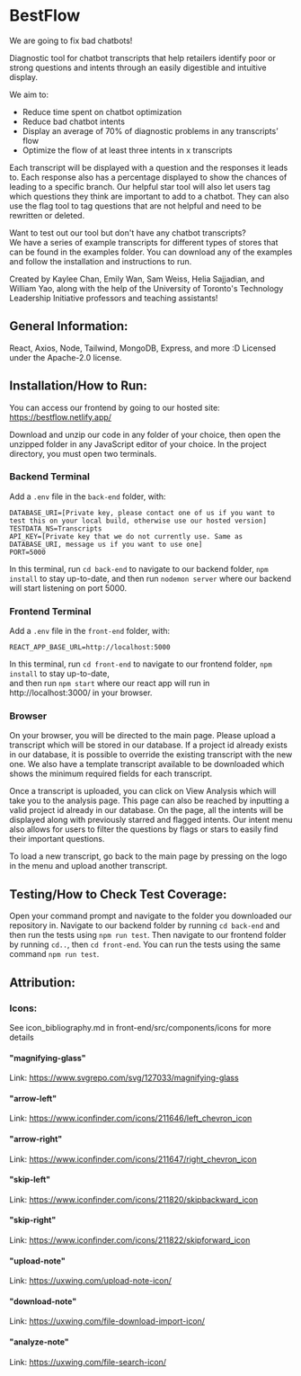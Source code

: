 # BestFlow
We are going to fix bad chatbots!

Diagnostic tool for chatbot transcripts that help retailers identify poor or strong questions and intents through an easily digestible and intuitive display.

We aim to:
- Reduce time spent on chatbot optimization
- Reduce bad chatbot intents
- Display an average of 70% of diagnostic problems in any transcripts’ flow
- Optimize the flow of at least three intents in x transcripts

Each transcript will be displayed with a question and the responses it leads to.
Each response also has a percentage displayed to show the chances of leading to a specific branch.
Our helpful star tool will also let users tag which questions they think are important to add to a chatbot.
They can also use the flag tool to tag questions that are not helpful and need to be rewritten or deleted.

Want to test out our tool but don't have any chatbot transcripts?  
We have a series of example transcripts for different types of stores that can be found in the examples folder.
You can download any of the examples and follow the installation and instructions to run.

Created by Kaylee Chan, Emily Wan, Sam Weiss, Helia Sajjadian, and William Yao,
along with the help of the University of Toronto's Technology Leadership Initiative professors and teaching assistants!

## General Information:
React, Axios, Node, Tailwind, MongoDB, Express, and more :D
Licensed under the Apache-2.0 license.

## Installation/How to Run:

You can access our frontend by going to our hosted site: https://bestflow.netlify.app/

Download and unzip our code in any folder of your choice, then open the unzipped folder in any JavaScript editor of your choice.
In the project directory, you must open two terminals.

### Backend Terminal

Add a `.env` file in the `back-end` folder, with: 

    DATABASE_URI=[Private key, please contact one of us if you want to test this on your local build, otherwise use our hosted version]
    TESTDATA_NS=Transcripts
    API_KEY=[Private key that we do not currently use. Same as DATABASE_URI, message us if you want to use one]
    PORT=5000

In this terminal, run `cd back-end` to navigate to our backend folder, `npm install` to stay up-to-date,
and then run `nodemon server` where our backend will start listening on port 5000.

### Frontend Terminal

Add a `.env` file in the `front-end` folder, with:

    REACT_APP_BASE_URL=http://localhost:5000

In this terminal, run `cd front-end` to navigate to our frontend folder, `npm install` to stay up-to-date,  
and then run `npm start` where our react app will run in http://localhost:3000/ in your browser.

### Browser

On your browser, you will be directed to the main page. Please upload a transcript which will be stored in our database.
If a project id already exists in our database, it is possible to override the existing transcript with the new one.
We also have a template transcript available to be downloaded which shows the minimum required fields for each transcript.

Once a transcript is uploaded, you can click on View Analysis which will take you to the analysis page.
This page can also be reached by inputting a valid project id already in our database.
On the page, all the intents will be displayed along with previously starred and flagged intents.
Our intent menu also allows for users to filter the questions by flags or stars to easily find their important questions.

To load a new transcript, go back to the main page by pressing on the logo in the menu and upload another transcript.

## Testing/How to Check Test Coverage:

Open your command prompt and navigate to the folder you downloaded our repository in.
Navigate to our backend folder by running `cd back-end` and then run the tests using `npm run test`.
Then navigate to our frontend folder by running `cd..`, then `cd front-end`. You can run the tests using the same command `npm run test`.

## Attribution:

### Icons:
See icon_bibliography.md in front-end/src/components/icons for more details

#### "magnifying-glass"
Link: https://www.svgrepo.com/svg/127033/magnifying-glass
#### "arrow-left"
Link: https://www.iconfinder.com/icons/211646/left_chevron_icon
#### "arrow-right"
Link: https://www.iconfinder.com/icons/211647/right_chevron_icon
#### "skip-left"
Link: https://www.iconfinder.com/icons/211820/skipbackward_icon
#### "skip-right"
Link: https://www.iconfinder.com/icons/211822/skipforward_icon
#### "upload-note"
Link: https://uxwing.com/upload-note-icon/
#### "download-note"
Link: https://uxwing.com/file-download-import-icon/
#### "analyze-note"
Link: https://uxwing.com/file-search-icon/
